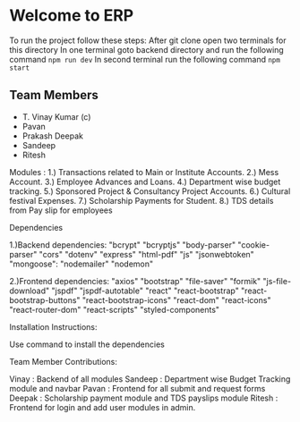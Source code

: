 # Welcome to ERP

To run the project follow these steps:
After git clone open two terminals for this directory
In one terminal goto backend directory and run the following command
        `npm run dev`
In second terminal run the following command
        `npm start`


## Team Members
- T. Vinay Kumar (c)
- Pavan
- Prakash Deepak
- Sandeep
- Ritesh

Modules :
1.) Transactions related to Main or Institute Accounts.
2.) Mess Account.
3.) Employee Advances and Loans.
4.) Department wise budget tracking.
5.) Sponsored Project & Consultancy Project Accounts.
6.) Cultural festival Expenses.
7.) Scholarship Payments for Student.
8.) TDS details from Pay slip for employees



Dependencies

1.)Backend dependencies: 
    "bcrypt"
    "bcryptjs"
    "body-parser"
    "cookie-parser"
    "cors"
    "dotenv"
    "express"
    "html-pdf"
    "js"
    "jsonwebtoken"
    "mongoose": 
    "nodemailer"
    "nodemon"

2.)Frontend dependencies:
    "axios"
    "bootstrap"
    "file-saver"
    "formik"
    "js-file-download"
    "jspdf"
    "jspdf-autotable"
    "react"
    "react-bootstrap"
    "react-bootstrap-buttons"
    "react-bootstrap-icons"
    "react-dom"
    "react-icons"
    "react-router-dom"
    "react-scripts"
    "styled-components"



Installation Instructions:

Use <npm install> command to install the dependencies



Team Member Contributions:

Vinay   : Backend of all modules
Sandeep : Department wise Budget Tracking module and navbar
Pavan   : Frontend for all submit and request forms
Deepak  : Scholarship payment module and TDS payslips module
Ritesh  : Frontend for login and add user modules in admin.

